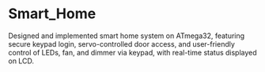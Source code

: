 # Smart_Home
Designed and implemented smart home system on ATmega32, featuring secure keypad login, servo-controlled door access, and user-friendly control of LEDs, fan, and dimmer via keypad, with real-time status displayed on LCD.
